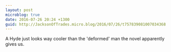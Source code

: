 ```yaml
---
layout: post
microblog: true
date: 2016-07-26 20:24 +1300
guid: http://JacksonOfTrades.micro.blog/2016/07/26/t757839081007034368.html
---
```

A Hyde just looks way cooler than the 'deformed' man the novel apparently gives us.
